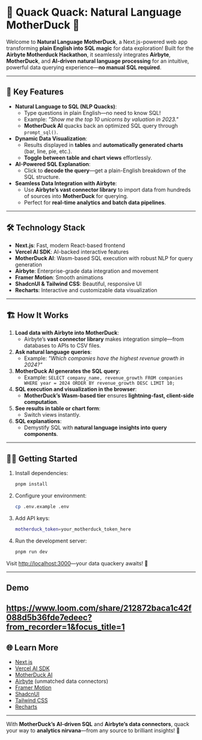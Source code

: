 # 🦆 Quack Quack: Natural Language MotherDuck 🚀

Welcome to **Natural Language MotherDuck**, a Next.js-powered web app transforming **plain English into SQL magic** for data exploration! Built for the **Airbyte Motherduck Hackathon**, it seamlessly integrates **Airbyte**, **MotherDuck**, and **AI-driven natural language processing** for an intuitive, powerful data querying experience—**no manual SQL required**.

---

## 🐥 Key Features  

- **Natural Language to SQL (NLP Quacks)**:  
  - Type questions in plain English—no need to know SQL!  
  - Example: _"Show me the top 10 unicorns by valuation in 2023."_  
  - **MotherDuck AI** quacks back an optimized SQL query through `prompt_sql()`.  
- **Dynamic Data Visualization**:  
  - Results displayed in **tables** and **automatically generated charts** (bar, line, pie, etc.).  
  - **Toggle between table and chart views** effortlessly.  
- **AI-Powered SQL Explanation**:  
  - Click to **decode the query**—get a plain-English breakdown of the SQL structure.  
- **Seamless Data Integration with Airbyte**:  
  - Use **Airbyte’s vast connector library** to import data from hundreds of sources into **MotherDuck** for querying.  
  - Perfect for **real-time analytics and batch data pipelines**.

---

## 🛠 Technology Stack  

- **Next.js**: Fast, modern React-based frontend  
- **Vercel AI SDK**: AI-backed interactive features  
- **MotherDuck AI**: Wasm-based SQL execution with robust NLP for query generation  
- **Airbyte**: Enterprise-grade data integration and movement  
- **Framer Motion**: Smooth animations  
- **ShadcnUI & Tailwind CSS**: Beautiful, responsive UI  
- **Recharts**: Interactive and customizable data visualization

---

## 🏗 How It Works  

1. **Load data with Airbyte into MotherDuck**:  
   - Airbyte’s **vast connector library** makes integration simple—from databases to APIs to CSV files.  
2. **Ask natural language queries**:  
   - Example: _"Which companies have the highest revenue growth in 2024?"_  
3. **MotherDuck AI generates the SQL query**:  
   - Example: `SELECT company_name, revenue_growth FROM companies WHERE year = 2024 ORDER BY revenue_growth DESC LIMIT 10;`  
4. **SQL execution and visualization in the browser**:  
   - **MotherDuck’s Wasm-based tier** ensures **lightning-fast, client-side computation**.  
5. **See results in table or chart form**:  
   - Switch views instantly.  
6. **SQL explanations**:  
   - Demystify SQL with **natural language insights into query components**.

---

## 🏃‍♀️ Getting Started  

1. Install dependencies:  
   ```bash
   pnpm install
   ```

2. Configure your environment:  
   ```bash
   cp .env.example .env
   ```

3. Add API keys:  
   ```bash
   motherduck_token=your_motherduck_token_here
   ```

4. Run the development server:  
   ```bash
   pnpm run dev
   ```

Visit [http://localhost:3000](http://localhost:3000)—your data quackery awaits! 🦆  

---
## Demo
https://www.loom.com/share/212872baca1c42f088d5b36fde7edeec?from_recorder=1&focus_title=1
---
## 🌐 Learn More  

- [Next.js](https://nextjs.org/docs)  
- [Vercel AI SDK](https://sdk.vercel.ai/docs)  
- [MotherDuck AI](https://motherduck.com/docs)  
- [Airbyte](https://airbyte.io) (unmatched data connectors)  
- [Framer Motion](https://www.framer.com/motion/)  
- [ShadcnUI](https://ui.shadcn.com)  
- [Tailwind CSS](https://tailwindcss.com)  
- [Recharts](https://recharts.org)

---

With **MotherDuck’s AI-driven SQL** and **Airbyte’s data connectors**, quack your way to **analytics nirvana**—from any source to brilliant insights! 🌟